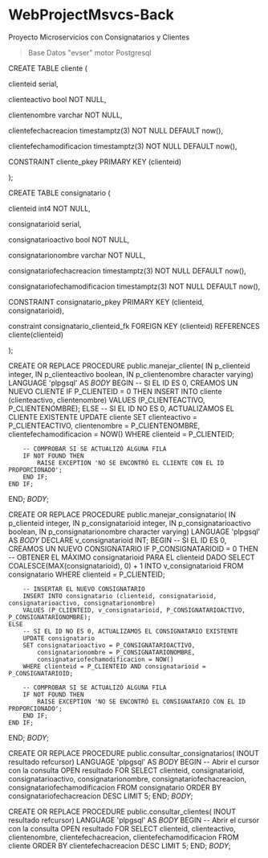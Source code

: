 # WebProjectMsvcs-Back
Proyecto Microservicios con Consignatarios y Clientes

> Base Datos "evser" motor Postgresql

CREATE TABLE cliente (

clienteid serial,

clienteactivo bool NOT NULL,

clientenombre varchar NOT NULL,

clientefechacreacion timestamptz(3) NOT NULL DEFAULT now(),

clientefechamodificacion timestamptz(3) NOT NULL DEFAULT now(),

CONSTRAINT cliente_pkey PRIMARY KEY (clienteid)

);

 

CREATE TABLE consignatario (

clienteid int4 NOT NULL,

consignatarioid serial,

consignatarioactivo bool NOT NULL,

consignatarionombre varchar NOT NULL,

consignatariofechacreacion timestamptz(3) NOT NULL DEFAULT now(),

consignatariofechamodificacion timestamptz(3) NOT NULL DEFAULT now(),

CONSTRAINT consignatario_pkey PRIMARY KEY (clienteid, consignatarioid),

constraint consignatario_clienteid_fk FOREIGN KEY (clienteid) REFERENCES cliente(clienteid)

);

CREATE OR REPLACE PROCEDURE public.manejar_cliente(
	IN p_clienteid integer,
	IN p_clienteactivo boolean,
	IN p_clientenombre character varying)
LANGUAGE 'plpgsql'
AS $BODY$
BEGIN
    -- SI EL ID ES 0, CREAMOS UN NUEVO CLIENTE
    IF P_CLIENTEID = 0 THEN
        INSERT INTO cliente (clienteactivo, clientenombre)
        VALUES (P_CLIENTEACTIVO, P_CLIENTENOMBRE);
    ELSE
        -- SI EL ID NO ES 0, ACTUALIZAMOS EL CLIENTE EXISTENTE
        UPDATE cliente
        SET clienteactivo = P_CLIENTEACTIVO,
            clientenombre = P_CLIENTENOMBRE,
            clientefechamodificacion = NOW()
        WHERE clienteid = P_CLIENTEID;

        -- COMPROBAR SI SE ACTUALIZÓ ALGUNA FILA
        IF NOT FOUND THEN
            RAISE EXCEPTION 'NO SE ENCONTRÓ EL CLIENTE CON EL ID PROPORCIONADO';
        END IF;
    END IF;
END;
$BODY$;

CREATE OR REPLACE PROCEDURE public.manejar_consignatario(
	IN p_clienteid integer,
	IN p_consignatarioid integer,
	IN p_consignatarioactivo boolean,
	IN p_consignatarionombre character varying)
LANGUAGE 'plpgsql'
AS $BODY$
DECLARE
    v_consignatarioid INT;
BEGIN
    -- SI EL ID ES 0, CREAMOS UN NUEVO CONSIGNATARIO
    IF P_CONSIGNATARIOID = 0 THEN
        -- OBTENER EL MÁXIMO consignatarioid PARA EL clienteid DADO
        SELECT COALESCE(MAX(consignatarioid), 0) + 1
        INTO v_consignatarioid
        FROM consignatario
        WHERE clienteid = P_CLIENTEID;

        -- INSERTAR EL NUEVO CONSIGNATARIO
        INSERT INTO consignatario (clienteid, consignatarioid, consignatarioactivo, consignatarionombre)
        VALUES (P_CLIENTEID, v_consignatarioid, P_CONSIGNATARIOACTIVO, P_CONSIGNATARIONOMBRE);
    ELSE
        -- SI EL ID NO ES 0, ACTUALIZAMOS EL CONSIGNATARIO EXISTENTE
        UPDATE consignatario
        SET consignatarioactivo = P_CONSIGNATARIOACTIVO,
            consignatarionombre = P_CONSIGNATARIONOMBRE,
            consignatariofechamodificacion = NOW()
        WHERE clienteid = P_CLIENTEID AND consignatarioid = P_CONSIGNATARIOID;

        -- COMPROBAR SI SE ACTUALIZÓ ALGUNA FILA
        IF NOT FOUND THEN
            RAISE EXCEPTION 'NO SE ENCONTRÓ EL CONSIGNATARIO CON EL ID PROPORCIONADO';
        END IF;
    END IF;
END;
$BODY$;

CREATE OR REPLACE PROCEDURE public.consultar_consignatarios(
	INOUT resultado refcursor)
LANGUAGE 'plpgsql'
AS $BODY$
BEGIN
    -- Abrir el cursor con la consulta
    OPEN resultado FOR
    SELECT clienteid, consignatarioid, consignatarioactivo, consignatarionombre, consignatariofechacreacion, consignatariofechamodificacion
    FROM consignatario
    ORDER BY consignatariofechacreacion DESC
    LIMIT 5;
END;
$BODY$;


CREATE OR REPLACE PROCEDURE public.consultar_clientes(
	INOUT resultado refcursor)
LANGUAGE 'plpgsql'
AS $BODY$
BEGIN
    -- Abrir el cursor con la consulta
    OPEN resultado FOR
    SELECT clienteid, clienteactivo, clientenombre, clientefechacreacion, clientefechamodificacion
    FROM cliente
    ORDER BY clientefechacreacion DESC
    LIMIT 5;
END;
$BODY$;



